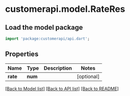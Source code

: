 # customerapi.model.RateRes

## Load the model package
```dart
import 'package:customerapi/api.dart';
```

## Properties
Name | Type | Description | Notes
------------ | ------------- | ------------- | -------------
**rate** | **num** |  | [optional] 

[[Back to Model list]](../README.md#documentation-for-models) [[Back to API list]](../README.md#documentation-for-api-endpoints) [[Back to README]](../README.md)


